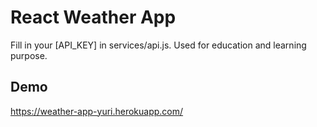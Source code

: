# React Weather App

Fill in your [API_KEY] in services/api.js. Used for education and learning purpose.

## Demo

https://weather-app-yuri.herokuapp.com/
